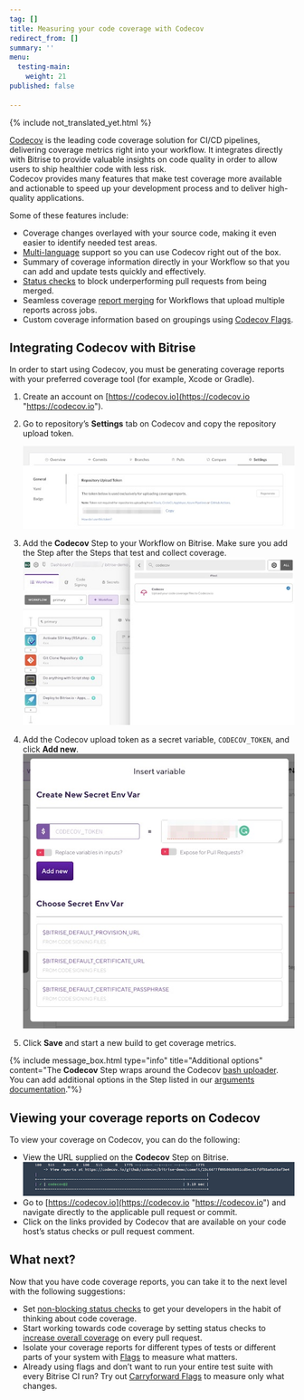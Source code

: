```yaml
---
tag: []
title: Measuring your code coverage with Codecov
redirect_from: []
summary: ''
menu:
  testing-main:
    weight: 21
published: false

---
```


{% include not_translated_yet.html %}

[Codecov]() is the leading code coverage solution for CI/CD pipelines, delivering coverage metrics right into your workflow. It integrates directly with Bitrise to provide valuable insights on code quality in order to allow users to ship healthier code with less risk.  
Codecov provides many features that make test coverage more available and actionable to speed up your development process and to deliver high-quality applications.

Some of these features include:

* Coverage changes overlayed with your source code, making it even easier to identify needed test areas.
* [Multi-language](https://about.codecov.io/product/features/#multi-lang-multi-ci-cd) support so you can use Codecov right out of the box.
* Summary of coverage information directly in your Workflow so that you can add and update tests quickly and effectively.
* [Status checks](https://codecov.local/product/features/#status-checks) to block underperforming pull requests from being merged.
* Seamless coverage [report merging](https://codecov.local/product/features/#report-merging) for Workflows that upload multiple reports across jobs.
* Custom coverage information based on groupings using [Codecov Flags](https://docs.codecov.io/docs/flags).

## Integrating Codecov with Bitrise

In order to start using Codecov, you must be generating coverage reports with your preferred coverage tool (for example, Xcode or Gradle).

1. Create an account on [https://codecov.io](https://codecov.io "https://codecov.io").
2. Go to repository’s **Settings** tab on Codecov and copy the repository upload token.

   ![](/img/pic1.jpg)
3. Add the **Codecov** Step to your Workflow on Bitrise. Make sure you add the Step after the Steps that test and collect coverage.![](/img/pic2.jpg)
4. Add the Codecov upload token as a secret variable, `CODECOV_TOKEN`, and click **Add new**.![](/img/pic3.jpg)
5. Click **Save** and start a new build to get coverage metrics.

{% include message_box.html type="info" title="Additional options" content="The **Codecov** Step wraps around the Codecov [bash uploader](https://docs.codecov.io/docs/about-the-codecov-bash-uploader). You can add additional options in the Step listed in our [arguments documentation](https://docs.codecov.io/docs/about-the-codecov-bash-uploader#arguments)."%}

## Viewing your coverage reports on Codecov

To view your coverage on Codecov, you can do the following:

* View the URL supplied on the **Codecov** Step on Bitrise.![](/img/pic4.png)
* Go to [https://codecov.io](https://codecov.io "https://codecov.io") and navigate directly to the applicable pull request or commit.
* Click on the links provided by Codecov that are available on your code host’s status checks or pull request comment.

## What next?

Now that you have code coverage reports, you can take it to the next level with the following suggestions:

* Set [non-blocking status checks](https://docs.codecov.io/docs/common-recipe-list#set-non-blocking-status-checks) to get your developers in the habit of thinking about code coverage.
* Start working towards code coverage by setting status checks to [increase overall coverage](https://docs.codecov.io/docs/common-recipe-list#increase-overall-coverage-on-each-pull-request) on every pull request.
* Isolate your coverage reports for different types of tests or different parts of your system with [Flags](https://docs.codecov.io/docs/flags) to measure what matters.
* Already using flags and don’t want to run your entire test suite with every Bitrise CI run? Try out [Carryforward Flags](https://docs.codecov.io/docs/carryforward-flags) to measure only what changes.